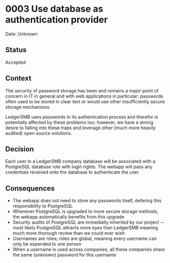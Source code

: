 # 0003 Use database as authentication provider

Date: Unknown

## Status

Accepted

## Context

The security of password storage has been and remains a major point of
concern in IT in general and with web applications in particular:
passwords often used to be stored in clear text or would use other
insufficiently secure storage mechanisms.

LedgerSMB uses passwords in its authentication process and therefor is
potentially affected by these problems too; however, we have a strong
desire to falling into these traps *and* leverage other (much more
heavily audited) open source solutions.

## Decision

Each user in a LedgerSMB company database will be associated with a
PostgreSQL database role with login rights.  The webapp will pass any
credentials received onto the database to authenticate the user.

## Consequences

- The webapp does not need to store any passwords itself, defering
  this responsibility to PostgreSQL
- Whenever PostgreSQL is upgraded to more secure storage methods,
  the webapp automatically benefits from this upgrade
- Security audits of PostgreSQL are immediatly inherited by our
  project -- most likely PostgreSQL attracts more eyes than LedgerSMB
  meaning much more thorough review than we could ever wish
- Usernames are roles; roles are global, meaning every username can
  only be expended to one person
- When a username is used across companies, all these companies share
  the same (unknown) password for this username
